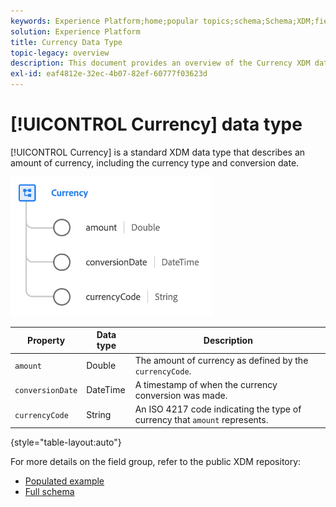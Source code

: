 ```yaml
---
keywords: Experience Platform;home;popular topics;schema;Schema;XDM;fields;schemas;Schemas;device;datatype;data-type;data type;currency;
solution: Experience Platform
title: Currency Data Type
topic-legacy: overview
description: This document provides an overview of the Currency XDM data type.
exl-id: eaf4812e-32ec-4b07-82ef-60777f03623d
---
```

# [!UICONTROL Currency] data type

[!UICONTROL Currency] is a standard XDM data type that describes an amount of currency, including the currency type and conversion date.

![](../images/data-types/currency.png)

| Property | Data type | Description |
| --- | --- | --- |
| `amount` | Double | The amount of currency as defined by the `currencyCode`. |
| `conversionDate` | DateTime | A timestamp of when the currency conversion was made. |
| `currencyCode` | String | An ISO 4217 code indicating the type of currency that `amount` represents. |

{style="table-layout:auto"}

For more details on the field group, refer to the public XDM repository:

* [Populated example](https://github.com/adobe/xdm/blob/master/components/datatypes/currency.example.1.json)
* [Full schema](https://github.com/adobe/xdm/blob/master/components/datatypes/currency.schema.json)

